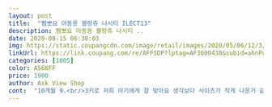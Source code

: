 ```yaml
---
layout: post 
title:  "삠뽀요 아동용 블랑쥬 나시티 ILECT13" 
description: 삠뽀요 아동용 블랑쥬 나시티 ..
date: 2020-08-15 06:30:03 
img: https://static.coupangcdn.com/image/retail/images/2020/05/06/12/3/bfff78ab-0eff-49ed-a237-9d80f99da97b.jpg 
linkUrl: https://link.coupang.com/re/AFFSDP?lptag=AF3600438&subid=ahnPublicAsk&pageKey=1546940815&itemId=2648346913&vendorItemId=70639271085&traceid=V0-113-51bbf95e6da8f3ce 
categories: [1005] 
color: A566FF 
price: 1900 
author: Ask View Shop 
cont:  "10개월 9.<br/>3키로 저희 아기에게 잘 맞아요 생각보다 사이즈가 작게 나온거 같운 느낌이에요 90도 구입해서 입히고 있는데 큰 차이 없게 느껴지네요<br/>막입히기 좋으니 나중에 또 다른 사이즈 사 입히려구요ㅔ<br/>면이고 아기 얼집갈때 여벌옷으로 보내고 있어요<br/>사이즈는 작게나온편인거 같아요<br/>완전 저렴하게 내복대신 입히고 있어요<br/>원단 부드럽고 좋아요^^  이 가격에 이정도면 너무 잘 산거같네요<br/>저렴한게 너무 좋네요<br/>" 
---
```

